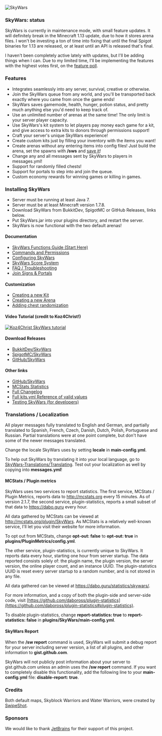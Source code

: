 ![SkyWars](https://dabo.guru/logo/SkyWars.png)

### SkyWars: status
SkyWars is currently in maintenance mode, with small feature updates. It will definitely break in the Minecraft 1.13 update, due to how it stores arena files. I won't be investing a ton of time into fixing that until the final Spigot binaries for 1.13 are released, or at least until an API is released that's final.

I haven't been completely active lately with updates, but I'll be adding things when I can. Due to my limited time, I'll be implementing the features with the highest votes first, on the [feature poll](http://www.strawpoll.me/embed_1/10498111).

### Features
* Integrates seamlessly into any server, survival, creative or otherwise.
 * Join the SkyWars queue from any world, and you'll be transported back exactly where you came from once the game ends!
 * SkyWars saves gamemode, health, hunger, potion status, and pretty much anything else you'd need to keep track of.
* Use an unlimited number of arenas at the same time! The only limit is your server player capacity.
* Use SkyWars's kit system to let players pay money each game for a kit, and give access to extra kits to donors through permissions support!
* Craft your server's unique SkyWars experience!
 * Create custom kits just by filling your inventory with the items you want!
 * Create arenas without any entering items into config files! Just build the arena, set the spawns with **/sws** and [save it](https://dabo.guru/projects/skywars/creating-an-arena)!
 * Change any and all messages sent by SkyWars to players in messages.yml!
* Support for randomly filled chests!
* Support for portals to step into and join the queue.
* Custom economy rewards for winning games or killing in games.

### Installing SkyWars
* Server must be running at least Java 7.
* Server must be at least Minecraft version 1.7.8.
* Download SkyWars from BukkitDev, SpigotMC or GitHub Releases, links below.
* Put SkyWars.jar into your plugins directory, and restart the server.
* SkyWars is now functional with the two default arenas!

#### Documentation
* [SkyWars Functions Guide (Start Here)](https://dabo.guru/projects/skywars/functions-guide)
* [Commands and Permissions](https://dabo.guru/projects/skywars/commands-and-permissions)
* [Configuring SkyWars](https://dabo.guru/projects/skywars/configuring-skywars)
* [SkyWars Score System](https://dabo.guru/projects/skywars/score)
* [FAQ / Troubleshooting](https://dabo.guru/projects/skywars/faq)
* [Join Signs & Portals](https://dabo.guru/projects/skywars/signs-and-portals)

#### Customization
* [Creating a new Kit](https://dabo.guru/projects/skywars/creating-a-new-kit)
* [Creating a new Arena](https://dabo.guru/projects/skywars/creating-an-arena)
* [Adding chest randomization](https://dabo.guru/projects/skywars/configuring-chests)

#### Video Tutorial (credit to Koz4Christ!)

[![Koz4Christ SkyWars tutorial](https://img.youtube.com/vi/c6EqmpGnF40/0.jpg)](https://www.youtube.com/watch?v=c6EqmpGnF40)

#### Download Releases
* [BukkitDev/SkyWars](http://dev.bukkit.org/bukkit-plugins/skywars/)
* [SpigotMC/SkyWars](http://www.spigotmc.org/resources/skywars.167/)
* [GitHub/SkyWars](https://github.com/SkyWars/SkyWars/releases)

#### Other links
* [GitHub/SkyWars](https://github.com/SkyWars/SkyWars/)
* [MCStats Statistics](http://mcstats.org/plugin/SkyWars)
* [Full Changelog](https://dabo.guru/projects/skywars/changelog)
* [Full kits.yml Reference of valid values](https://dabo.guru/projects/skywars/reference/kits/)
* [Testing SkyWars (for developers)](https://dabo.guru/projects/skywars/testing-skywars)

### Translations / Localization
All player messages fully translated to English and German, and partially translated to Spanish, French, Czech, Danish, Dutch, Polish, Portuguese and Russian. Partial translations were at one point complete, but don't have some of the newer messages translated.

Change the locale SkyWars uses by setting **locale** in **main-config.yml**.

To help out SkyWars by translating it into your local language, go to [SkyWars-Translations/Translating](https://github.com/SkyWars/SkyWars-Translations/wiki/Translating). Test out your localization as well by copying into **messages.yml**!

#### MCStats / Plugin metrics
SkyWars uses two services to report statistics. The first service, MCStats / Plugin Metrics, reports data to http://mcstats.org every 15 minutes. As of version 2.1.7, the second service, plugin-statistics, reports a small subset of that data to https://dabo.guru every hour.

All data gathered by MCStats can be viewed at http://mcstats.org/plugin/SkyWars. As MCStats is a relatively well-known service, I'll let you visit their website for more information.

To opt out from MCStats, change **opt-out: false** to **opt-out: true** in **plugins/PluginMetrics/config.yml**.

The other service, plugin-statistics, is currently unique to SkyWars. It reports data every hour, starting one hour from server startup. The data reported consists solely of: the plugin name, the plugin version, the server version, the online player count, and an instance UUID. The plugin-statistics UUID is reset every server startup to a random number, and is not stored in any file.

All data gathered can be viewed at https://dabo.guru/statistics/skywars/.

For more information, and a copy of both the plugin-side and server-side code, visit [https://github.com/daboross/plugin-statistics](https://github.com/daboross/plugin-statistics#plugin-statistics).

To disable plugin-statistics, change **report-statistics: true** to **report-statistics: false** in **plugins/SkyWars/main-config.yml**.

#### SkyWars Report
When the **/sw report** command is used, SkyWars will submit a debug report for your server including server version, a list of all plugins, and other information to **gist.github.com**.

SkyWars will not publicly post information about your server to gist.github.com unless an admin uses the **/sw report** command. If you want to completely disable this functionality, add the following line to your **main-config.yml** file: **disable-report: true**.

### Credits
Both default maps, Skyblock Warriors and Water Warriors, were created by [SwipeShot](http://www.youtube.com/user/SwipeShot).

### Sponsors
We would like to thank [JetBrains](http://www.jetbrains.com/idea/) for their support of this project.
